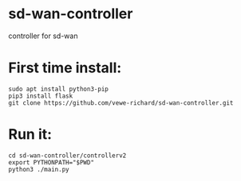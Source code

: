 # sd-wan-controller
controller for sd-wan

# First time install:
```
sudo apt install python3-pip
pip3 install flask
git clone https://github.com/vewe-richard/sd-wan-controller.git
```

# Run it:
```
cd sd-wan-controller/controllerv2
export PYTHONPATH="$PWD"
python3 ./main.py
```
